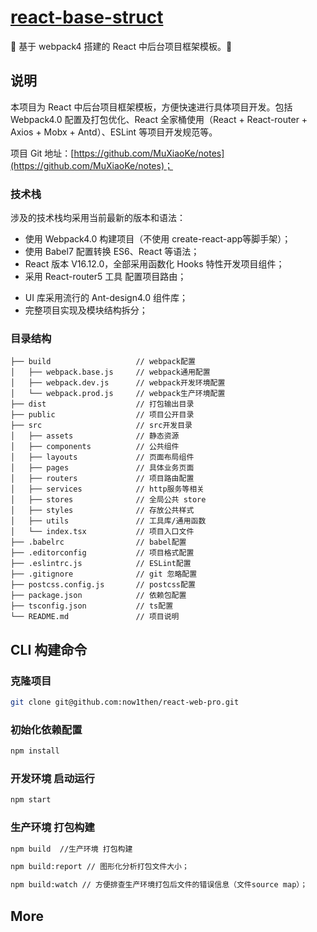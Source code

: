 # [react-base-struct](https://github.com/MuXiaoKe/notes)

🚀 基于 webpack4 搭建的 React 中后台项目框架模板。🚀


## 说明

本项目为 React 中后台项目框架模板，方便快速进行具体项目开发。包括 Webpack4.0 配置及打包优化、React 全家桶使用（React + React-router + Axios + Mobx + Antd）、ESLint 等项目开发规范等。

项目 Git 地址：[https://github.com/MuXiaoKe/notes](https://github.com/MuXiaoKe/notes)；

### 技术栈

涉及的技术栈均采用当前最新的版本和语法：

- 使用 Webpack4.0 构建项目（不使用 create-react-app等脚手架）；
- 使用 Babel7 配置转换 ES6、React 等语法；
- React 版本 V16.12.0，全部采用函数化 Hooks 特性开发项目组件；
- 采用 React-router5 工具 配置项目路由；
<!-- - 采用 Mobx5 + Hooks 实现项目数据状态管理； -->
<!-- - 封装 Axios 库实现与后台 http 请求交互； -->
- UI 库采用流行的 Ant-design4.0 组件库；
- 完整项目实现及模块结构拆分；

### 目录结构

```
├── build                   // webpack配置
│   ├── webpack.base.js     // webpack通用配置
│   ├── webpack.dev.js      // webpack开发环境配置
│   └── webpack.prod.js     // webpack生产环境配置
├── dist                    // 打包输出目录
├── public                  // 项目公开目录
├── src                     // src开发目录
│   ├── assets              // 静态资源
│   ├── components          // 公共组件
│   ├── layouts             // 页面布局组件
│   ├── pages               // 具体业务页面
│   ├── routers             // 项目路由配置
│   ├── services            // http服务等相关
│   ├── stores              // 全局公共 store
│   ├── styles              // 存放公共样式
│   ├── utils               // 工具库/通用函数
│   └── index.tsx           // 项目入口文件
├── .babelrc                // babel配置
├── .editorconfig           // 项目格式配置
├── .eslintrc.js            // ESLint配置
├── .gitignore              // git 忽略配置
├── postcss.config.js       // postcss配置
├── package.json            // 依赖包配置
├── tsconfig.json           // ts配置
└── README.md               // 项目说明
```

## CLI 构建命令

### 克隆项目

```bash
git clone git@github.com:now1then/react-web-pro.git
```

### 初始化依赖配置

```bash
npm install
```

### 开发环境 启动运行

```bash
npm start
```

### 生产环境 打包构建

```bash
npm build  //生产环境 打包构建

npm build:report // 图形化分析打包文件大小；

npm build:watch // 方便排查生产环境打包后文件的错误信息（文件source map）；
```

## More


